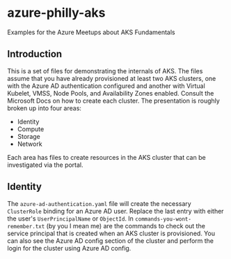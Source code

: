 # azure-philly-aks

Examples for the Azure Meetups about AKS Fundamentals

## Introduction

This is a set of files for demonstrating the internals of AKS.  The files assume that you have already provisioned at least two AKS clusters, one with the Azure AD authentication configured and another with Virtual Kubelet, VMSS, Node Pools, and Availability Zones enabled.  Consult the Microsoft Docs on how to create each cluster.  The presentation is roughly broken up into four areas:

 - Identity
 - Compute
 - Storage
 - Network

Each area has files to create resources in the AKS cluster that can be investigated via the portal.

## Identity

The `azure-ad-authentication.yaml` file will create the necessary `ClusterRole` binding for an Azure AD user.  Replace the last entry with either the user's `UserPrincipalName` or `ObjectId`.  In `commands-you-wont-remember.txt` (by you I mean me) are the commands to check out the service principal that is created when an AKS cluster is provisioned.  You can also see the Azure AD config section of the cluster and perform the login for the cluster using Azure AD config.


